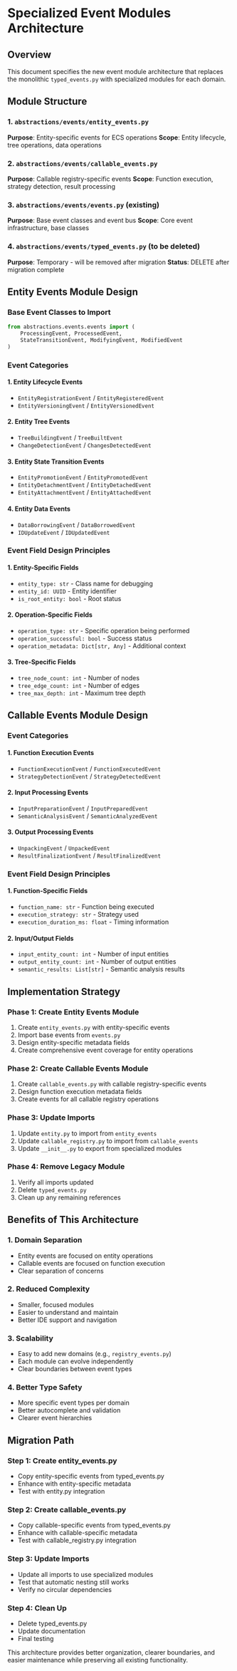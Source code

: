 # Specialized Event Modules Architecture

## Overview

This document specifies the new event module architecture that replaces the monolithic `typed_events.py` with specialized modules for each domain.

## Module Structure

### 1. `abstractions/events/entity_events.py`
**Purpose**: Entity-specific events for ECS operations
**Scope**: Entity lifecycle, tree operations, data operations

### 2. `abstractions/events/callable_events.py` 
**Purpose**: Callable registry-specific events
**Scope**: Function execution, strategy detection, result processing

### 3. `abstractions/events/events.py` (existing)
**Purpose**: Base event classes and event bus
**Scope**: Core event infrastructure, base classes

### 4. `abstractions/events/typed_events.py` (to be deleted)
**Purpose**: Temporary - will be removed after migration
**Status**: DELETE after migration complete

## Entity Events Module Design

### Base Event Classes to Import
```python
from abstractions.events.events import (
    ProcessingEvent, ProcessedEvent, 
    StateTransitionEvent, ModifyingEvent, ModifiedEvent
)
```

### Event Categories

#### 1. Entity Lifecycle Events
- `EntityRegistrationEvent` / `EntityRegisteredEvent`
- `EntityVersioningEvent` / `EntityVersionedEvent`

#### 2. Entity Tree Events  
- `TreeBuildingEvent` / `TreeBuiltEvent`
- `ChangeDetectionEvent` / `ChangesDetectedEvent`

#### 3. Entity State Transition Events
- `EntityPromotionEvent` / `EntityPromotedEvent`
- `EntityDetachmentEvent` / `EntityDetachedEvent`
- `EntityAttachmentEvent` / `EntityAttachedEvent`

#### 4. Entity Data Events
- `DataBorrowingEvent` / `DataBorrowedEvent`
- `IDUpdateEvent` / `IDUpdatedEvent`

### Event Field Design Principles

#### 1. Entity-Specific Fields
- `entity_type: str` - Class name for debugging
- `entity_id: UUID` - Entity identifier
- `is_root_entity: bool` - Root status

#### 2. Operation-Specific Fields
- `operation_type: str` - Specific operation being performed
- `operation_successful: bool` - Success status
- `operation_metadata: Dict[str, Any]` - Additional context

#### 3. Tree-Specific Fields
- `tree_node_count: int` - Number of nodes
- `tree_edge_count: int` - Number of edges
- `tree_max_depth: int` - Maximum tree depth

## Callable Events Module Design

### Event Categories

#### 1. Function Execution Events
- `FunctionExecutionEvent` / `FunctionExecutedEvent`
- `StrategyDetectionEvent` / `StrategyDetectedEvent`

#### 2. Input Processing Events
- `InputPreparationEvent` / `InputPreparedEvent`
- `SemanticAnalysisEvent` / `SemanticAnalyzedEvent`

#### 3. Output Processing Events
- `UnpackingEvent` / `UnpackedEvent`
- `ResultFinalizationEvent` / `ResultFinalizedEvent`

### Event Field Design Principles

#### 1. Function-Specific Fields
- `function_name: str` - Function being executed
- `execution_strategy: str` - Strategy used
- `execution_duration_ms: float` - Timing information

#### 2. Input/Output Fields
- `input_entity_count: int` - Number of input entities
- `output_entity_count: int` - Number of output entities
- `semantic_results: List[str]` - Semantic analysis results

## Implementation Strategy

### Phase 1: Create Entity Events Module
1. Create `entity_events.py` with entity-specific events
2. Import base events from `events.py`
3. Design entity-specific metadata fields
4. Create comprehensive event coverage for entity operations

### Phase 2: Create Callable Events Module
1. Create `callable_events.py` with callable registry-specific events
2. Design function execution metadata fields
3. Create events for all callable registry operations

### Phase 3: Update Imports
1. Update `entity.py` to import from `entity_events`
2. Update `callable_registry.py` to import from `callable_events`
3. Update `__init__.py` to export from specialized modules

### Phase 4: Remove Legacy Module
1. Verify all imports updated
2. Delete `typed_events.py`
3. Clean up any remaining references

## Benefits of This Architecture

### 1. Domain Separation
- Entity events are focused on entity operations
- Callable events are focused on function execution
- Clear separation of concerns

### 2. Reduced Complexity
- Smaller, focused modules
- Easier to understand and maintain
- Better IDE support and navigation

### 3. Scalability
- Easy to add new domains (e.g., `registry_events.py`)
- Each module can evolve independently
- Clear boundaries between event types

### 4. Better Type Safety
- More specific event types per domain
- Better autocomplete and validation
- Clearer event hierarchies

## Migration Path

### Step 1: Create entity_events.py
- Copy entity-specific events from typed_events.py
- Enhance with entity-specific metadata
- Test with entity.py integration

### Step 2: Create callable_events.py
- Copy callable-specific events from typed_events.py
- Enhance with callable-specific metadata
- Test with callable_registry.py integration

### Step 3: Update Imports
- Update all imports to use specialized modules
- Test that automatic nesting still works
- Verify no circular dependencies

### Step 4: Clean Up
- Delete typed_events.py
- Update documentation
- Final testing

This architecture provides better organization, clearer boundaries, and easier maintenance while preserving all existing functionality.